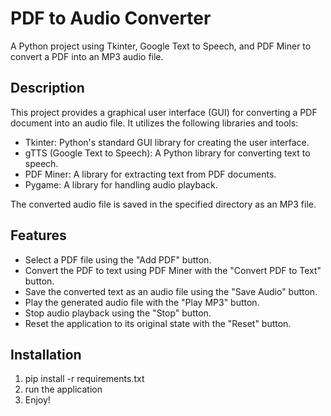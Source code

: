 # PDF to Audio Converter

A Python project using Tkinter, Google Text to Speech, and PDF Miner to convert a PDF into an MP3 audio file.

## Description

This project provides a graphical user interface (GUI) for converting a PDF document into an audio file. It utilizes the following libraries and tools:

- Tkinter: Python's standard GUI library for creating the user interface.
- gTTS (Google Text to Speech): A Python library for converting text to speech.
- PDF Miner: A library for extracting text from PDF documents.
- Pygame: A library for handling audio playback.

The converted audio file is saved in the specified directory as an MP3 file.

## Features

- Select a PDF file using the "Add PDF" button.
- Convert the PDF to text using PDF Miner with the "Convert PDF to Text" button.
- Save the converted text as an audio file using the "Save Audio" button.
- Play the generated audio file with the "Play MP3" button.
- Stop audio playback using the "Stop" button.
- Reset the application to its original state with the "Reset" button.

## Installation

1. pip install -r requirements.txt
2. run the application
3. Enjoy!